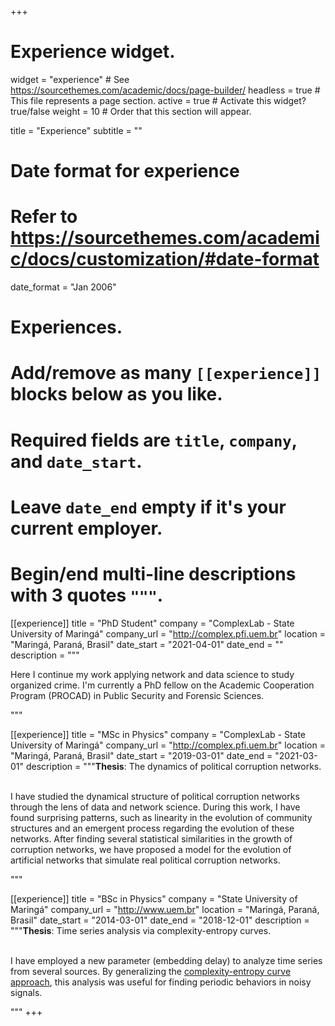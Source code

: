 +++
# Experience widget.
widget = "experience"  # See https://sourcethemes.com/academic/docs/page-builder/
headless = true  # This file represents a page section.
active = true  # Activate this widget? true/false
weight = 10  # Order that this section will appear.

title = "Experience"
subtitle = ""

# Date format for experience
#   Refer to https://sourcethemes.com/academic/docs/customization/#date-format
date_format = "Jan 2006"

# Experiences.
#   Add/remove as many `[[experience]]` blocks below as you like.
#   Required fields are `title`, `company`, and `date_start`.
#   Leave `date_end` empty if it's your current employer.
#   Begin/end multi-line descriptions with 3 quotes `"""`.

[[experience]]
  title = "PhD Student"
  company = "ComplexLab - State University of Maringá"
  company_url = "http://complex.pfi.uem.br"
  location = "Maringá, Paraná, Brasil"
  date_start = "2021-04-01"
  date_end = ""
  description = """<p> Here I continue my work applying network and data science to study organized crime. I'm currently a PhD fellow on the Academic Cooperation Program (PROCAD) in Public Security and Forensic Sciences.<p>"""

[[experience]]
  title = "MSc in Physics"
  company = "ComplexLab - State University of Maringá"
  company_url = "http://complex.pfi.uem.br"
  location = "Maringá, Paraná, Brasil"
  date_start = "2019-03-01"
  date_end = "2021-03-01"
  description = """**Thesis**: The dynamics of political corruption networks. <br><br> <p>I have studied the dynamical structure of political corruption networks through the lens of data and network science. During this work, I have found surprising patterns, such as linearity in the evolution of community structures and an emergent process regarding the evolution of these networks. After finding several statistical similarities in the growth of corruption networks, we have proposed a model for the evolution of artificial networks that simulate real political corruption networks. <p>"""

[[experience]]
  title = "BSc in Physics"
  company = "State University of Maringá"
  company_url = "http://www.uem.br"
  location = "Maringá, Paraná, Brasil"
  date_start = "2014-03-01"
  date_end = "2018-12-01"
  description = """**Thesis**: Time series analysis via complexity-entropy curves. <br><br> <p>I have employed a new parameter (embedding delay) to analyze time series from several sources. By generalizing the <a href="https://doi.org/10.1103/PhysRevE.95.062106" target="_blank">complexity-entropy curve approach</a>, this analysis was useful for finding periodic behaviors in noisy signals. <p>"""
+++
